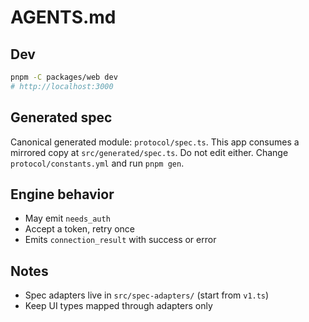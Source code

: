 # AGENTS.md

## Dev
```bash
pnpm -C packages/web dev
# http://localhost:3000
```

## Generated spec

Canonical generated module: `protocol/spec.ts`.
This app consumes a mirrored copy at `src/generated/spec.ts`. Do not edit either.
Change `protocol/constants.yml` and run `pnpm gen`.

## Engine behavior

* May emit `needs_auth`
* Accept a token, retry once
* Emits `connection_result` with success or error

## Notes

* Spec adapters live in `src/spec-adapters/` (start from `v1.ts`)
* Keep UI types mapped through adapters only
